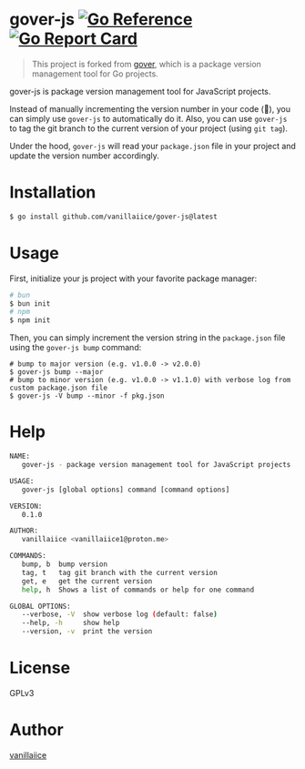 # gover-js [![Go Reference](https://pkg.go.dev/badge/golang.org/x/example.svg)](https://pkg.go.dev/github.com/vanillaiice/gover-js) [![Go Report Card](https://goreportcard.com/badge/github.com/vanillaiice/gover-js)](https://goreportcard.com/report/github.com/vanillaiice/gover-js)

> This project is forked from [gover](https://github.com/vanillaiice/gover), which is a package version management tool for Go projects.

gover-js is package version management tool for JavaScript projects.

Instead of manually incrementing the version number in your code (🗿),
you can simply use `gover-js` to automatically do it.
Also, you can use `gover-js` to tag the git branch to the current version of your project (using `git tag`).

Under the hood, `gover-js` will read your `package.json` file in your project
and update the version number accordingly.

# Installation

```sh
$ go install github.com/vanillaiice/gover-js@latest
```

# Usage

First, initialize your js project with your favorite package manager:

```sh
# bun
$ bun init
# npm
$ npm init
```

Then, you can simply increment the version string in the `package.json` file using the `gover-js bump` command:

```
# bump to major version (e.g. v1.0.0 -> v2.0.0)
$ gover-js bump --major
# bump to minor version (e.g. v1.0.0 -> v1.1.0) with verbose log from custom package.json file
$ gover-js -V bump --minor -f pkg.json
```
# Help

```sh
NAME:
   gover-js - package version management tool for JavaScript projects

USAGE:
   gover-js [global options] command [command options]

VERSION:
   0.1.0

AUTHOR:
   vanillaiice <vanillaiice1@proton.me>

COMMANDS:
   bump, b  bump version
   tag, t   tag git branch with the current version
   get, e   get the current version
   help, h  Shows a list of commands or help for one command

GLOBAL OPTIONS:
   --verbose, -V  show verbose log (default: false)
   --help, -h     show help
   --version, -v  print the version
```

# License

GPLv3

# Author

[vanillaiice](https://github.com/vanillaiice)
